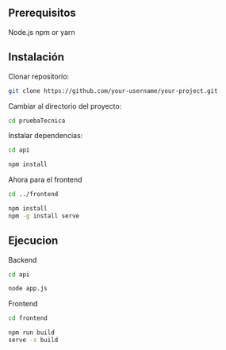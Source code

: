 
## Prerequisitos
Node.js
npm or yarn
## Instalación
Clonar repositorio:

```sh
git clone https://github.com/your-username/your-project.git
```
Cambiar al directorio del proyecto:
```sh
cd pruebaTecnica
```

Instalar dependencias:
```sh
cd api
```
```sh
npm install
```
Ahora para el frontend
```sh
cd ../frontend
```
```sh
npm install
npm -g install serve
```
## Ejecucion
Backend
```sh
cd api
```

```sh
node app.js
```


Frontend
```sh
cd frontend
```

```sh
npm run build
serve -s build
```